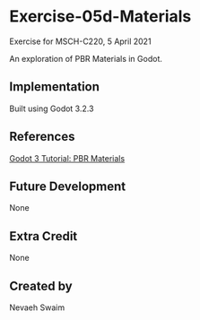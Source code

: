 # Exercise-05d-Materials
Exercise for MSCH-C220, 5 April 2021

An exploration of PBR Materials in Godot.

## Implementation
Built using Godot 3.2.3

## References
[Godot 3 Tutorial: PBR Materials](https://www.youtube.com/watch?v=pM5j8x71HcE)

## Future Development
None

## Extra Credit
None

## Created by 
Nevaeh Swaim
